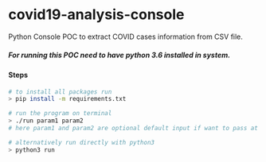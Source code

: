 # covid19-analysis-console
Python Console POC to extract COVID cases information from CSV file.

##### For running this POC need to have python 3.6 installed in system.
#### Steps

```bash
# to install all packages run
> pip install -m requirements.txt

# run the program on terminal
> ./run param1 param2
# here param1 and param2 are optional default input if want to pass at start of app.

# alternatively run directly with python3
> python3 run
```